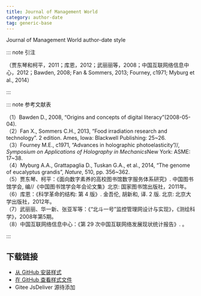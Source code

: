 ```yaml
--- 
title: Journal of Management World 
category: author-date 
tag: generic-base 
--- 
```


<!-- 此文件由脚本自动生成，请勿手动修改！ -->  

Journal of Management World author-date style  

::: note 引注  

（贾东琴和柯平，2011；库恩，2012；武丽丽等，2008；中国互联网络信息中心，2012；Bawden, 2008; Fan &#38; Sommers, 2013; Fourney, c1971; Myburg et al., 2014）  

:::  

::: note 参考文献表  

<div class="csl-bib-body">
  <div class="csl-entry second-field-align-false hangingindent-true"> （1）Bawden D., 2008, “Origins and concepts of digital literacy”(2008-05-04). </div>
  <div class="csl-entry second-field-align-false hangingindent-true"> （2）Fan X., Sommers C.H., 2013, “Food irradiation research and technology”. 2 edition. Ames, Iowa: Blackwell Publishing: 25~26. </div>
  <div class="csl-entry second-field-align-false hangingindent-true"> （3）Fourney M.E., c1971, “Advances in holographic photoelasticity”//, <i>Symposium on Applications of Holography in Mechanics</i>New York: ASME: 17~38. </div>
  <div class="csl-entry second-field-align-false hangingindent-true"> （4）Myburg A.A., Grattapaglia D., Tuskan G.A., et al., 2014, “The genome of eucalyptus grandis”, <i>Nature</i>, 510, pp. 356~362. </div>
  <div class="csl-entry second-field-align-false hangingindent-true"> （5）贾东琴、柯平：《面向数字素养的高校图书馆数字服务体系研究》. 中国图书馆学会, 编//《中国图书馆学会年会论文集》北京: 国家图书馆出版社，2011年。 </div>
  <div class="csl-entry second-field-align-false hangingindent-true"> （6）库恩：《科学革命的结构: 第 4 版》. 金吾伦, 胡新和, 译. 2 版. 北京: 北京大学出版社，2012年。 </div>
  <div class="csl-entry second-field-align-false hangingindent-true"> （7）武丽丽、华一新、张亚军等：《“北斗一号”监控管理网设计与实现》，《测绘科学》，2008年第5期。 </div>
  <div class="csl-entry second-field-align-false hangingindent-true"> （8）中国互联网络信息中心：《第 29 次中国互联网络发展现状统计报告》. 。 </div>
</div>
  

:::  

<!-- more -->  

## 下载链接  

- [从 GitHub 安装样式](https://github.com/zotero-cn/styles/./raw/main/src/202journal-of-management-world/202journal-of-management-world.csl)  
- [在 GitHub 查看样式文件](https://github.com/zotero-cn/styles/./tree/main/src/202journal-of-management-world/202journal-of-management-world.csl)  
- Gitee JsDeliver 源待添加  
